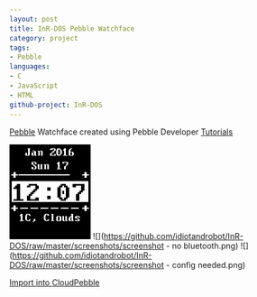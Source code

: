 ```yaml
---
layout: post
title: InR-DOS Pebble Watchface
category: project
tags:
- Pebble
languages:
- C
- JavaScript
- HTML
github-project: InR-DOS
---
```

[Pebble](https://getpebble.com) Watchface created using Pebble Developer [Tutorials](https://developer.getpebble.com/tutorials/)

![](https://github.com/idiotandrobot/InR-DOS/raw/master/screenshots/screenshot.png) ![](https://github.com/idiotandrobot/InR-DOS/raw/master/screenshots/screenshot - no bluetooth.png) ![](https://github.com/idiotandrobot/InR-DOS/raw/master/screenshots/screenshot - config needed.png)

[Import into CloudPebble](https://cloudpebble.net/ide/import/github/idiotandrobot/inr-dos/)
